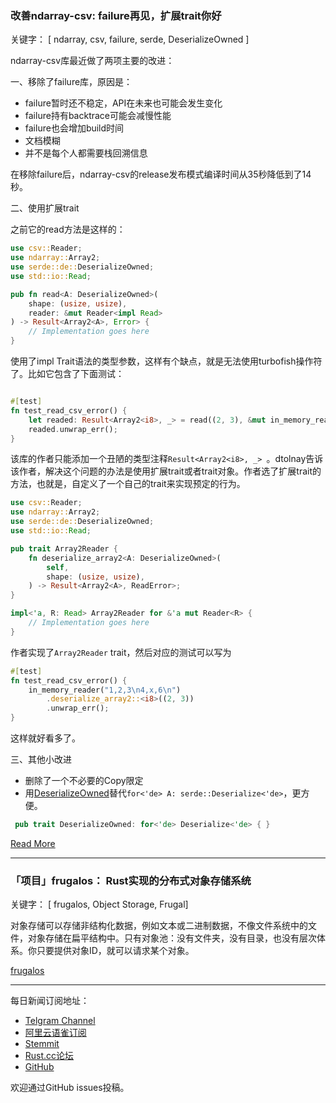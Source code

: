 ### 改善ndarray-csv: failure再见，扩展trait你好

关键字： [ ndarray, csv, failure, serde,  DeserializeOwned ]

ndarray-csv库最近做了两项主要的改进：

一、移除了failure库，原因是：

- failure暂时还不稳定，API在未来也可能会发生变化
- failure持有backtrace可能会减慢性能
- failure也会增加build时间
- 文档模糊
- 并不是每个人都需要栈回溯信息

在移除failure后，ndarray-csv的release发布模式编译时间从35秒降低到了14秒。

二、使用扩展trait

之前它的read方法是这样的：

```rust
use csv::Reader;
use ndarray::Array2;
use serde::de::DeserializeOwned;
use std::io::Read;

pub fn read<A: DeserializeOwned>(
    shape: (usize, usize),
    reader: &mut Reader<impl Read>
) -> Result<Array2<A>, Error> {
    // Implementation goes here
}
```
使用了impl Trait语法的类型参数，这样有个缺点，就是无法使用turbofish操作符了。比如它包含了下面测试：

```rust

#[test]
fn test_read_csv_error() {
    let readed: Result<Array2<i8>, _> = read((2, 3), &mut in_memory_reader("1,2,3\n4,x,6\n"));
    readed.unwrap_err();
}

```

该库的作者只能添加一个丑陋的类型注释`Result<Array2<i8>, _> `。dtolnay告诉该作者，解决这个问题的办法是使用扩展trait或者trait对象。作者选了扩展trait的方法，也就是，自定义了一个自己的trait来实现预定的行为。

```rust
use csv::Reader;
use ndarray::Array2;
use serde::de::DeserializeOwned;
use std::io::Read;

pub trait Array2Reader {
    fn deserialize_array2<A: DeserializeOwned>(
        self,
        shape: (usize, usize),
    ) -> Result<Array2<A>, ReadError>;
}

impl<'a, R: Read> Array2Reader for &'a mut Reader<R> {
    // Implementation goes here
}
```

作者实现了`Array2Reader` trait，然后对应的测试可以写为

```rust
#[test]
fn test_read_csv_error() {
    in_memory_reader("1,2,3\n4,x,6\n")
        .deserialize_array2::<i8>((2, 3))
        .unwrap_err();
}
```

这样就好看多了。

三、其他小改进

- 删除了一个不必要的Copy限定
- 用[DeserializeOwned](https://docs.serde.rs/serde/de/trait.DeserializeOwned.html)替代`for<'de> A: serde::Deserialize<'de>`，更方便。

```rust
 pub trait DeserializeOwned: for<'de> Deserialize<'de> { }
```

[Read More](https://paulkernfeld.com/2018/10/27/improving-ndarray-csv.html)

---

### 「项目」frugalos： Rust实现的分布式对象存储系统

关键字： [ frugalos, Object Storage, Frugal]

对象存储可以存储非结构化数据，例如文本或二进制数据，不像文件系统中的文件，对象存储在扁平结构中。只有对象池：没有文件夹，没有目录，也没有层次体系。你只要提供对象ID，就可以请求某个对象。

[ frugalos ](https://github.com/frugalos/frugalos)

---

每日新闻订阅地址：

- [Telgram Channel](https://t.me/rust_daily_news )
- [阿里云语雀订阅](https://www.yuque.com/chaosbot/rustnews)
- [Stemmit](https://steemit.com/@blackanger)
- [Rust.cc论坛](https://rust.cc)
- [GitHub](https://github.com/RustStudy/rust_daily_news)

欢迎通过GitHub issues投稿。
